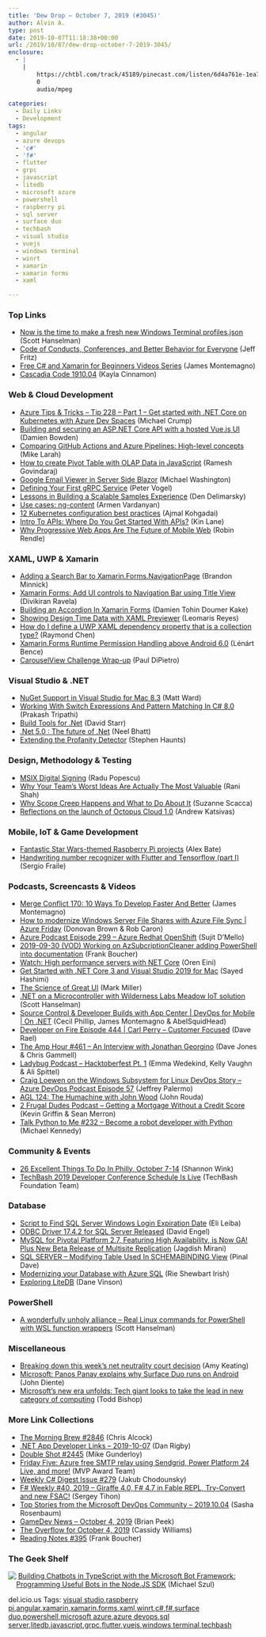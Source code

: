 ```yaml
---
title: 'Dew Drop – October 7, 2019 (#3045)'
author: Alvin A.
type: post
date: 2019-10-07T11:18:38+00:00
url: /2019/10/07/dew-drop-october-7-2019-3045/
enclosure:
  - |
    |
        https://chtbl.com/track/45189/pinecast.com/listen/6d4a761e-1ea7-43e1-876a-62459871cdfc.mp3?source=rss&aid=813971cd-473c-4022-a231-9dedda223703.mp3
        0
        audio/mpeg
        
categories:
  - Daily Links
  - Development
tags:
  - angular
  - azure devops
  - 'c#'
  - 'f#'
  - flutter
  - grpc
  - javascript
  - litedb
  - microsoft azure
  - powershell
  - raspberry pi
  - sql server
  - surface duo
  - techbash
  - visual studio
  - vuejs
  - windows terminal
  - winrt
  - xamarin
  - xamarin forms
  - xaml

---
```

### <a name="top"></a>Top Links

  * <a href="http://feeds.hanselman.com/~/607487634/0/scotthanselman~Now-is-the-time-to-make-a-fresh-new-Windows-Terminal-profilesjson.aspx" target="_blank" rel="noopener noreferrer">Now is the time to make a fresh new Windows Terminal profiles.json</a> (Scott Hanselman)
  * <a href="https://jeffreyfritz.com/2019/10/code-of-conducts-conferences-and-better-behavior-for-everyone/" target="_blank" rel="noopener noreferrer">Code of Conducts, Conferences, and Better Behavior for Everyone</a> (Jeff Fritz)
  * <a href="https://montemagno.com/announcing-free-xamarin-and-c-sharp-for-beginners-videos-series/" target="_blank" rel="noopener noreferrer">Free C# and Xamarin for Beginners Videos Series</a> (James Montemagno)
  * <a href="https://devblogs.microsoft.com/commandline/cascadia-code-1910-04/" target="_blank" rel="noopener noreferrer">Cascadia Code 1910.04</a> (Kayla Cinnamon)



### <a name="web"></a>Web & Cloud Development

  * <a href="https://microsoft.github.io/AzureTipsAndTricks/blog/tip228.html" target="_blank" rel="noopener noreferrer">Azure Tips & Tricks &#8211; Tip 228 &#8211; Part 1 &#8211; Get started with .NET Core on Kubernetes with Azure Dev Spaces</a> (Michael Crump)
  * <a href="https://damienbod.com/2019/10/04/building-and-securing-an-asp-net-core-api-with-a-hosted-vue-js-ui/" target="_blank" rel="noopener noreferrer">Building and securing an ASP.NET Core API with a hosted Vue.js UI</a> (Damien Bowden)
  * <a href="https://blogs.endjin.com/2019/10/comparing-github-actions-and-azure-pipelines-high-level-concepts/" target="_blank" rel="noopener noreferrer">Comparing GitHub Actions and Azure Pipelines: High-level concepts</a> (Mike Larah)
  * <a href="https://www.syncfusion.com/blogs/post/create-pivot-table-with-olap-data-javascript.aspx" target="_blank" rel="noopener noreferrer">How to create Pivot Table with OLAP Data in JavaScript</a> (Ramesh Govindaraj)
  * <a href="http://blazorhelpwebsite.com/Blog/tabid/61/EntryId/4357/Google-Email-Viewer-in-Server-Side-Blazor.aspx" target="_blank" rel="noopener noreferrer">Google Email Viewer in Server Side Blazor</a> (Michael Washington)
  * <a href="https://visualstudiomagazine.com/articles/2019/10/02/definining-grpc-services.aspx" target="_blank" rel="noopener noreferrer">Defining Your First gRPC Service</a> (Peter Vogel)
  * <a href="https://den.dev/blog/building-microsoft-samples/" target="_blank" rel="noopener noreferrer">Lessons in Building a Scalable Samples Experience</a> (Den Delimarsky)
  * <a href="https://blog.angularindepth.com/use-cases-ng-content-83127165a95f?source=rss----e5ed704095b---4" target="_blank" rel="noopener noreferrer">Use cases: ng-content</a> (Armen Vardanyan)
  * <a href="https://www.cncf.io/blog/2019/10/04/12-kubernetes-configuration-best-practices/" target="_blank" rel="noopener noreferrer">12 Kubernetes configuration best practices</a> (Ajmal Kohgadai)
  * <a href="https://blog.getpostman.com/2019/10/04/intro-to-apis-where-do-you-get-started-with-apis/" target="_blank" rel="noopener noreferrer">Intro To APIs: Where Do You Get Started With APIs?</a> (Kin Lane)
  * <a href="https://ymedialabs.com/progressive-web-apps" target="_blank" rel="noopener noreferrer">Why Progressive Web Apps Are The Future of Mobile Web</a> (Robin Rendle)



### <a name="silverlight"></a>XAML, UWP & Xamarin

  * <a href="https://codetraveler.io/2019/10/05/adding-a-search-bar-to-xamarin-forms-navigationpage/" target="_blank" rel="noopener noreferrer">Adding a Search Bar to Xamarin.Forms.NavigationPage</a> (Brandon Minnick)
  * <a href="https://xamlabs.com/2019/10/06/xamarin-forms-add-ui-controls-to-navigation-bar-using-title-view/" target="_blank" rel="noopener noreferrer">Xamarin Forms: Add UI controls to Navigation Bar using Title View</a> (Divikiran Ravela)
  * <a href="https://doumer.me/building-an-accordion-in-xamarin-forms/" target="_blank" rel="noopener noreferrer">Building an Accordion In Xamarin Forms</a> (Damien Tohin Doumer Kake)
  * <a href="https://askxammy.com/showing-design-time-data-with-xaml-previewer/" target="_blank" rel="noopener noreferrer">Showing Design Time Data with XAML Previewer</a> (Leomaris Reyes)
  * <a href="https://devblogs.microsoft.com/oldnewthing/20191004-00/?p=102964" target="_blank" rel="noopener noreferrer">How do I define a UWP XAML dependency property that is a collection type?</a> (Raymond Chen)
  * <a href="https://officialdoniald.azurewebsites.net/2019/10/07/xamarin-forms-runtime-permission-handling-above-android-6-0/" target="_blank" rel="noopener noreferrer">Xamarin.Forms Runtime Permission Handling above Android 6.0</a> (Lénárt Bence)
  * <a href="https://devblogs.microsoft.com/xamarin/carouselview-challenge-wrap-up/" target="_blank" rel="noopener noreferrer">CarouselView Challenge Wrap-up</a> (Paul DiPietro)



### <a name="dotnet"></a>Visual Studio & .NET

  * <a href="http://lastexitcode.com/blog/2019/10/06/NuGetSupportInVisualStudioMac8-3/" target="_blank" rel="noopener noreferrer">NuGet Support in Visual Studio for Mac 8.3</a> (Matt Ward)
  * <a href="https://www.c-sharpcorner.com/article/working-with-switch-expressions-and-pattern-matching-in-c-sharp-8-0/" target="_blank" rel="noopener noreferrer">Working With Switch Expressions And Pattern Matching In C# 8.0</a> (Prakash Tripathi)
  * <a href="http://feedproxy.google.com/~r/ElegantCode/~3/OMzJNSDl_EE/" target="_blank" rel="noopener noreferrer">Build Tools for .Net</a> (David Starr)
  * <a href="https://neelbhatt.com/2019/10/06/net-5-0-the-future-of-net/" target="_blank" rel="noopener noreferrer">.Net 5.0 : The future of .Net</a> (Neel Bhatt)
  * <a href="http://stephenhaunts.com/2019/10/05/extending-the-profanity-detector/" target="_blank" rel="noopener noreferrer">Extending the Profanity Detector</a> (Stephen Haunts)



### <a name="design"></a>Design, Methodology & Testing

  * <a href="https://www.advancedinstaller.com/msix-digital-signing.html" target="_blank" rel="noopener noreferrer">MSIX Digital Signing</a> (Radu Popescu)
  * <a href="https://blog.trello.com/team-brainstorm-worst-possible-ideas" target="_blank" rel="noopener noreferrer">Why Your Team&#8217;s Worst Ideas Are Actually The Most Valuable</a> (Rani Shah)
  * <a href="https://www.telerik.com/blogs/why-scope-creep-happens-and-what-to-do-about-it" target="_blank" rel="noopener noreferrer">Why Scope Creep Happens and What to Do About It</a> (Suzanne Scacca)
  * <a href="https://octopus.com/blog/octopus-cloud-1.0-reflections" target="_blank" rel="noopener noreferrer">Reflections on the launch of Octopus Cloud 1.0</a> (Andrew Katsivas)



### <a name="mobile"></a>Mobile, IoT & Game Development

  * <a href="https://www.raspberrypi.org/blog/fantastic-star-wars-themed-raspberry-pi-projects/" target="_blank" rel="noopener noreferrer">Fantastic Star Wars-themed Raspberry Pi projects</a> (Alex Bate)
  * <a href="https://medium.com/flutter-community/handwriting-number-recognizer-with-flutter-and-tensorflow-part-i-414157b7574f?source=rss----86fb29d7cc6a---4" target="_blank" rel="noopener noreferrer">Handwriting number recognizer with Flutter and Tensorflow (part I)</a> (Sergio Fraile)



### <a name="podcasts"></a>Podcasts, Screencasts & Videos

  * <a href="http://www.mergeconflict.fm/170" target="_blank" rel="noopener noreferrer">Merge Conflict 170: 10 Ways To Develop Faster And Better</a> (James Montemagno)
  * <a href="https://channel9.msdn.com/Shows/Azure-Friday/How-to-modernize-Windows-Server-File-Shares-with-Azure-File-Sync?WT.mc_id=DX_MVP4025064" target="_blank" rel="noopener noreferrer">How to modernize Windows Server File Shares with Azure File Sync | Azure Friday</a> (Donovan Brown & Rob Caron)
  * <a href="http://azpodcast.azurewebsites.net/post/Episode-299-Azure-Redhat-OpenShift" target="_blank" rel="noopener noreferrer">Azure Podcast Episode 299 &#8211; Azure Redhat OpenShift</a> (Sujit D&#8217;Mello)
  * <a href="http://www.youtube.com/watch?v=2IQFsX9pxiw" target="_blank" rel="noopener noreferrer">2019-09-30 (VOD) Working on AzSubcriptionCleaner adding PowerShell into documentation</a> (Frank Boucher)
  * <a href="http://feedproxy.google.com/~r/AyendeRahien/~3/edptkdxHnW8/watch-high-performance-servers-with-net-core" target="_blank" rel="noopener noreferrer">Watch: High performance servers with NET Core</a> (Oren Eini)
  * <a href="https://channel9.msdn.com/Events/dotnetConf/NET-Conf-2019/B330?WT.mc_id=DX_MVP4025064" target="_blank" rel="noopener noreferrer">Get Started with .NET Core 3 and Visual Studio 2019 for Mac</a> (Sayed Hashimi)
  * <a href="http://www.youtube.com/watch?v=4SgELxNIxz8" target="_blank" rel="noopener noreferrer">The Science of Great UI</a> (Mark Miller)
  * <a href="http://www.youtube.com/watch?v=AsZkXDxoEh0" target="_blank" rel="noopener noreferrer">.NET on a Microcontroller with Wilderness Labs Meadow IoT solution</a> (Scott Hanselman)
  * <a href="https://channel9.msdn.com/Shows/On-NET/Source-Control-App-Center-Build?WT.mc_id=DX_MVP4025064" target="_blank" rel="noopener noreferrer">Source Control & Developer Builds with App Center | DevOps for Mobile | On .NET</a> (Cecil Phillip, James Montemagno & AbelSquidHead)
  * <a href="https://developeronfire.com/podcast/episode-444-carl-perry-customer-focused" target="_blank" rel="noopener noreferrer">Developer on Fire Episode 444 | Carl Perry &#8211; Customer Focused</a> (Dave Rael)
  * <a href="http://feedproxy.google.com/~r/TheAmpHour/~3/IBi6hnBy0eU/" target="_blank" rel="noopener noreferrer">The Amp Hour #461 – An Interview with Jonathan Georgino</a> (Dave Jones & Chris Gammell)
  * <a href="https://chtbl.com/track/45189/pinecast.com/listen/6d4a761e-1ea7-43e1-876a-62459871cdfc.mp3?source=rss&aid=813971cd-473c-4022-a231-9dedda223703.mp3" target="_blank" rel="noopener noreferrer">Ladybug Podcast &#8211; Hacktoberfest Pt. 1</a> (Emma Wedekind, Kelly Vaughn & Ali Spittel)
  * <a href="http://azuredevopspodcast.clear-measure.com/craig-loewen-on-the-windows-subsystem-for-linux-devops-story-episode-57" target="_blank" rel="noopener noreferrer">Craig Loewen on the Windows Subsystem for Linux DevOps Story &#8211; Azure DevOps Podcast Episode 57</a> (Jeffrey Palermo)
  * <a href="https://www.ageekleader.com/agl-124-the-humachine-with-john-wood/" target="_blank" rel="noopener noreferrer">AGL 124: The Humachine with John Wood</a> (John Rouda)
  * <a href="https://2frugaldudes.com/getting-a-mortgage-without-a-credit-score/" target="_blank" rel="noopener noreferrer">2 Frugal Dudes Podcast &#8211; Getting a Mortgage Without a Credit Score</a> (Kevin Griffin & Sean Merron)
  * <a href="https://talkpython.fm/episodes/show/232/become-a-robot-developer-with-python" target="_blank" rel="noopener noreferrer">Talk Python to Me #232 &#8211; Become a robot developer with Python</a> (Michael Kennedy)



### <a name="events"></a>Community & Events

  * <a href="https://www.uwishunu.com/2019/10/things-to-do-in-philly-october-7-14/" target="_blank" rel="noopener noreferrer">26 Excellent Things To Do In Philly, October 7-14</a> (Shannon Wink)
  * <a href="https://techbash.com/2019-schedule" target="_blank" rel="noopener noreferrer">TechBash 2019 Developer Conference Schedule Is Live</a> (TechBash Foundation Team)



### <a name="sql"></a>Database

  * <a href="http://feedproxy.google.com/~r/MSSQLTips-LatestSqlServerTips/~3/f5_mZlrwswU/" target="_blank" rel="noopener noreferrer">Script to Find SQL Server Windows Login Expiration Date</a> (Eli Leiba)
  * <a href="https://techcommunity.microsoft.com/t5/SQL-Server/ODBC-Driver-17-4-2-for-SQL-Server-Released/ba-p/892566" target="_blank" rel="noopener noreferrer">ODBC Driver 17.4.2 for SQL Server Released</a> (David Engel)
  * <a href="https://content.pivotal.io/home-page/mysql-for-pivotal-platform-2-7-featuring-high-availability-is-now-ga-plus-new-beta-release-of-multisite-replication" target="_blank" rel="noopener noreferrer">MySQL for Pivotal Platform 2.7, Featuring High Availability, is Now GA! Plus New Beta Release of Multisite Replication</a> (Jagdish Mirani)
  * <a href="https://blog.sqlauthority.com/2019/10/07/sql-server-modifying-table-used-in-schemabinding-view/" target="_blank" rel="noopener noreferrer">SQL SERVER – Modifying Table Used In SCHEMABINDING View</a> (Pinal Dave)
  * <a href="http://www.riepedia.net/2019/10/modernizing-your-database-with-azure-sql.html" target="_blank" rel="noopener noreferrer">Modernizing your Database with Azure SQL</a> (Rie Shewbart Irish)
  * <a href="https://developingdane.azurewebsites.net/exploring-litedb/" target="_blank" rel="noopener noreferrer">Exploring LiteDB</a> (Dane Vinson)



### <a name="ps"></a>PowerShell

  * <a href="http://feeds.hanselman.com/~/607443696/0/scotthanselman~A-wonderfully-unholy-alliance-Real-Linux-commands-for-PowerShell-with-WSL-function-wrappers.aspx" target="_blank" rel="noopener noreferrer">A wonderfully unholy alliance &#8211; Real Linux commands for PowerShell with WSL function wrappers</a> (Scott Hanselman)



### <a name="misc"></a>Miscellaneous

  * <a href="https://blog.mozilla.org/blog/2019/10/04/breaking-down-this-weeks-net-neutrality-court-decision/" target="_blank" rel="noopener noreferrer">Breaking down this week’s net neutrality court decision</a> (Amy Keating)
  * <a href="https://amp-ibtimes-co-uk.cdn.ampproject.org/c/s/amp.ibtimes.co.uk/microsoft-panos-panay-explains-why-surface-duo-runs-android-1669842" target="_blank" rel="noopener noreferrer">Microsoft: Panos Panay explains why Surface Duo runs on Android</a> (John Diente)
  * <a href="https://www.geekwire.com/2019/microsofts-new-era-unfolds-tech-giant-looks-take-lead-new-category-computing/" target="_blank" rel="noopener noreferrer">Microsoft’s new era unfolds: Tech giant looks to take the lead in new category of computing</a> (Todd Bishop)



### <a name="links"></a>More Link Collections

  * <a href="http://feedproxy.google.com/~r/ReflectivePerspective/~3/MNpnp9vSi_M/" target="_blank" rel="noopener noreferrer">The Morning Brew #2846</a> (Chris Alcock)
  * <a href="https://links.danrigby.com/2019/10/app-developer-links-2019-10-07/" target="_blank" rel="noopener noreferrer">.NET App Developer Links &#8211; 2019-10-07</a> (Dan Rigby)
  * <a href="https://afreshcup.com/home/2019/10/07/double-shot-2445.html" target="_blank" rel="noopener noreferrer">Double Shot #2445</a> (Mike Gunderloy)
  * <a href="https://techcommunity.microsoft.com/t5/Microsoft-MVP-Award-Program-Blog/Friday-Five-Azure-free-SMTP-relay-using-Sendgrid-Power-Platform/ba-p/894274" target="_blank" rel="noopener noreferrer">Friday Five: Azure free SMTP relay using Sendgrid, Power Platform 24 Live, and more!</a> (MVP Award Team)
  * <a href="http://feedproxy.google.com/~r/digest-csharp/~3/6e6Mx9P6jC0/279" target="_blank" rel="noopener noreferrer">Weekly C# Digest Issue #279</a> (Jakub Chodounsky)
  * <a href="https://sergeytihon.com/2019/10/05/f-weekly-40-2019-giraffe-4-0-f-4-7-in-fable-repl-try-convert-and-new-fsac/" target="_blank" rel="noopener noreferrer">F# Weekly #40, 2019 – Giraffe 4.0, F# 4.7 in Fable REPL, Try-Convert and new FSAC!</a> (Sergey Tihon)
  * <a href="https://devblogs.microsoft.com/devops/top-stories-from-the-microsoft-devops-community-2019-10-04/" target="_blank" rel="noopener noreferrer">Top Stories from the Microsoft DevOps Community – 2019.10.04</a> (Sasha Rosenbaum)
  * <a href="https://brianpeek.com/gamedev-news-october-4-2019/" target="_blank" rel="noopener noreferrer">GameDev News &#8211; October 4, 2019</a> (Brian Peek)
  * <a href="https://stackoverflow.blog/2019/10/03/the-overflow-for-october-4-2019/" target="_blank" rel="noopener noreferrer">The Overflow for October 4, 2019</a> (Cassidy Williams)
  * <a href="http://www.frankysnotes.com/2019/10/reading-notes-395.html" target="_blank" rel="noopener noreferrer">Reading Notes #395</a> (Frank Boucher)



### <a name="shelf"></a>The Geek Shelf

<img data-recalc-dims="1" decoding="async" align="left" style="margin: 0px 0px 10px; border: 0px currentcolor; border-image: none; float: left; display: inline; background-image: none;" src="https://i0.wp.com/images-na.ssl-images-amazon.com/images/I/41aWWxbAP%2BL._SS135_.jpg?w=660&#038;ssl=1" border="0" /> &nbsp;<a href="https://www.amazon.com/dp/0578513498/?tag=amavin-20" target="_blank" rel="noopener noreferrer">Building Chatbots in TypeScript with the Microsoft Bot Framework: Programming Useful Bots in the Node.JS SDK</a> (Michael Szul)







<div class="wlWriterEditableSmartContent" id="scid:77ECF5F8-D252-44F5-B4EB-D463C5396A79:e81165e6-ea5d-4db8-859e-c46d06c91504" style="margin: 0px; padding: 0px; float: none; display: inline;">
  del.icio.us Tags: <a href="http://del.icio.us/popular/visual+studio" rel="tag">visual studio</a>,<a href="http://del.icio.us/popular/raspberry+pi" rel="tag">raspberry pi</a>,<a href="http://del.icio.us/popular/angular" rel="tag">angular</a>,<a href="http://del.icio.us/popular/xamarin" rel="tag">xamarin</a>,<a href="http://del.icio.us/popular/xamarin.forms" rel="tag">xamarin.forms</a>,<a href="http://del.icio.us/popular/xaml" rel="tag">xaml</a>,<a href="http://del.icio.us/popular/winrt" rel="tag">winrt</a>,<a href="http://del.icio.us/popular/c%23" rel="tag">c#</a>,<a href="http://del.icio.us/popular/f%23" rel="tag">f#</a>,<a href="http://del.icio.us/popular/surface+duo" rel="tag">surface duo</a>,<a href="http://del.icio.us/popular/powershell" rel="tag">powershell</a>,<a href="http://del.icio.us/popular/microsoft+azure" rel="tag">microsoft azure</a>,<a href="http://del.icio.us/popular/azure+devops" rel="tag">azure devops</a>,<a href="http://del.icio.us/popular/sql+server" rel="tag">sql server</a>,<a href="http://del.icio.us/popular/litedb" rel="tag">litedb</a>,<a href="http://del.icio.us/popular/javascript" rel="tag">javascript</a>,<a href="http://del.icio.us/popular/grpc" rel="tag">grpc</a>,<a href="http://del.icio.us/popular/flutter" rel="tag">flutter</a>,<a href="http://del.icio.us/popular/vuejs" rel="tag">vuejs</a>,<a href="http://del.icio.us/popular/windows+terminal" rel="tag">windows terminal</a>,<a href="http://del.icio.us/popular/techbash" rel="tag">techbash</a>
</div>